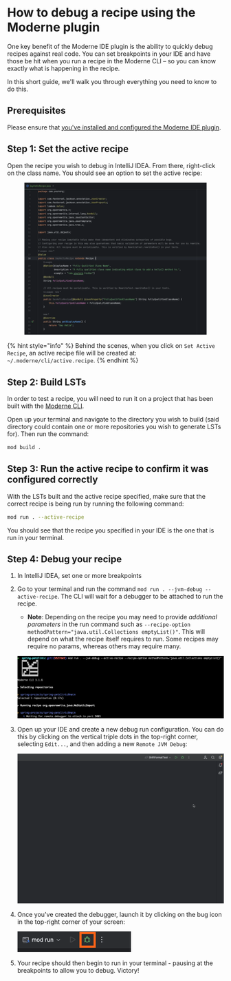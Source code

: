 # How to debug a recipe using the Moderne plugin

One key benefit of the Moderne IDE plugin is the ability to quickly debug recipes against real code. You can set breakpoints in your IDE and have those be hit when you run a recipe in the Moderne CLI – so you can know exactly what is happening in the recipe.

In this short guide, we'll walk you through everything you need to know to do this.

## Prerequisites

Please ensure that [you've installed and configured the Moderne IDE plugin](./getting-started-with-the-moderne-plugin-for-jetbrains-ides.md).

## Step 1: Set the active recipe

Open the recipe you wish to debug in IntelliJ IDEA. From there, right-click on the class name. You should see an option to set the active recipe:

<figure><img src="../../../.gitbook/assets/select-active-recipe.gif" alt=""><figcaption></figcaption></figure>

{% hint style="info" %}
Behind the scenes, when you click on `Set Active Recipe`, an active recipe file will be created at: `~/.moderne/cli/active.recipe`.
{% endhint %}

## Step 2: Build LSTs

In order to test a recipe, you will need to run it on a project that has been built with the [Moderne CLI](/user-documentation/moderne-cli/getting-started/cli-intro.md).

Open up your terminal and navigate to the directory you wish to build (said directory could contain one or more repositories you wish to generate LSTs for). Then run the command:

```bash
mod build .
```

## Step 3: Run the active recipe to confirm it was configured correctly

With the LSTs built and the active recipe specified, make sure that the correct recipe is being run by running the following command:

```bash
mod run . --active-recipe
```

You should see that the recipe you specified in your IDE is the one that is run in your terminal.

## Step 4: Debug your recipe

1. In IntelliJ IDEA, set one or more breakpoints
2. Go to your terminal and run the command `mod run . --jvm-debug --active-recipe`. The CLI will wait for a debugger to be attached to run the recipe.
    * **Note**: Depending on the recipe you may need to provide _additional parameters_ in the run command such as `--recipe-option methodPattern="java.util.Collections emptyList()"`. This will depend on what the recipe itself requires to run. Some recipes may require no params, whereas others may require many.

    ![Debugger attaching](/.gitbook/assets/debugger-wait.png)
3. Open up your IDE and create a new debug run configuration. You can do this by clicking on the vertical triple dots in the top-right corner, selecting `Edit...`, and then adding a new `Remote JVM Debug`:

    ![Adding Remote JVM Debugger](/.gitbook/assets/add-debug-config.gif)

4. Once you've created the debugger, launch it by clicking on the bug icon in the top-right corner of your screen:

    ![Debug icon](/.gitbook/assets/debug-icon.png)

5. Your recipe should then begin to run in your terminal - pausing at the breakpoints to allow you to debug. Victory!
